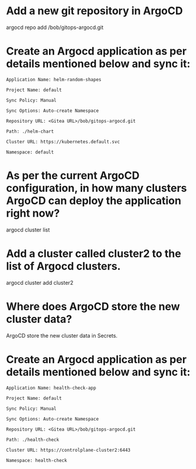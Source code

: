# Add a new git repository in ArgoCD

argocd repo add <gitea-url>/bob/gitops-argocd.git

# Create an Argocd application as per details mentioned below and sync it:


    Application Name: helm-random-shapes

    Project Name: default

    Sync Policy: Manual

    Sync Options: Auto-create Namespace

    Repository URL: <Gitea URL>/bob/gitops-argocd.git

    Path: ./helm-chart

    Cluster URL: https://kubernetes.default.svc

    Namespace: default

# As per the current ArgoCD configuration, in how many clusters ArgoCD can deploy the application right now?

argocd cluster list

# Add a cluster called cluster2 to the list of Argocd clusters.

argocd cluster add cluster2

# Where does ArgoCD store the new cluster data?

ArgoCD store the new cluster data in Secrets.

# Create an Argocd application as per details mentioned below and sync it:


    Application Name: health-check-app

    Project Name: default

    Sync Policy: Manual

    Sync Options: Auto-create Namespace

    Repository URL: <Gitea URL>/bob/gitops-argocd.git

    Path: ./health-check

    Cluster URL: https://controlplane-cluster2:6443

    Namespace: health-check


